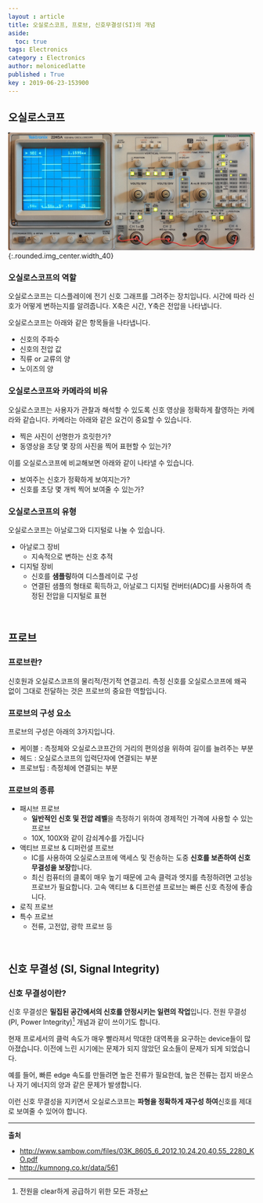 ```yaml
---
layout : article
title: 오실로스코프, 프로브, 신호무결성(SI)의 개념
aside:
  toc: true
tags: Electronics
category : Electronics
author: melonicedlatte
published : True
key : 2019-06-23-153900
---
```


## 오실로스코프
![image](/assets/images/201906/8DA56DBF-122C-4333-A7D5-05240372EE15.jpeg){:.rounded.img_center.width_40}

### 오실로스코프의 역할
오실로스코프는 디스플레이에 전기 신호 그래프를 그려주는 장치입니다. 시간에 따라 신호가 어떻게 변하는지를 알려줍니다. X축은 시간, Y축은 전압을 나타냅니다. 

오실로스코프는 아래와 같은 항목들을 나타냅니다. 

- 신호의 주파수
- 신호의 전압 값
- 직류 or 교류의 양
- 노이즈의 양

### 오실로스코프와 카메라의 비유
오실로스코프는 사용자가 관찰과 해석할 수 있도록 신호 영상을 정확하게 촬영하는 카메라와 같습니다. 카메라는 아래와 같은 요건이 중요할 수 있습니다.

- 찍은 사진이 선명한가 흐릿한가?
- 동영상을 초당 몇 장의 사진을 찍어 표현할 수 있는가?

이를 오실로스코프에 비교해보면 아래와 같이 나타낼 수 있습니다.

- 보여주는 신호가 정확하게 보여지는가?
- 신호를 초당 몇 개씩 찍어 보여줄 수 있는가?

### 오실로스코프의 유형
오실로스코프는 아날로그와 디지털로 나눌 수 있습니다. 

- 아날로그 장비
	- 지속적으로 변하는 신호 추적
- 디지털 장비
	- 신호를 **샘플링**하여 디스플레이로 구성
	- 연결된 샘플의 형태로 획득하고, 아날로그 디지털 컨버터(ADC)를 사용하여 측정된 전압을 디지털로 표현

<br>

## 프로브
### 프로브란?
신호원과 오실로스코프의 물리적/전기적 연결고리. 측정 신호를 오실로스코프에 왜곡 없이 그대로 전달하는 것은 프로브의 중요한 역할입니다. 

### 프로브의 구성 요소 
프로브의 구성은 아래의 3가지입니다.

- 케이블 : 측정체와 오실로스코프간의 거리의 편의성을 위하여 길이를 늘려주는 부분
- 헤드 : 오실로스코프의 입력단자에 연결되는 부분
- 프로브팁 : 측정체에 연결되는 부분

### 프로브의 종류
- 패시브 프로브
	- **일반적인 신호 및 전압 레벨**을 측정하기 위하여 경제적인 가격에 사용할 수 있는 프로브
	- 10X, 100X와 같이 감쇠계수를 가집니다
- 액티브 프로브 & 디퍼런셜 프로브
	- IC를 사용하여 오실로스코프에 액세스 및 전송하는 도중 **신호를 보존하여 신호 무결성을 보장**합니다.
	- 최신 컴퓨터의 클록이 매우 높기 때문에 고속 클럭과 엣지를 측정하려면 고성능 프로브가 필요합니다. 고속 액티브 & 디프런셜 프로브는 빠른 신호 측정에 좋습니다. 
- 로직 프로브
- 특수 프로브
	- 전류, 고전압, 광학 프로브 등

<br>

## 신호 무결성 (SI, Signal Integrity) 
### 신호 무결성이란?
신호 무결성은 **밀집된 공간에서의 신호를 안정시키는 일련의 작업**입니다. 전원 무결성(PI, Power Integrity)[^1] 개념과 같이 쓰이기도 합니다. 

현재 프로세서의 클럭 속도가 매우 빨라져서 막대한 대역폭을 요구하는 device들이 많아졌습니다. 이전에 느린 시기에는 문제가 되지 않았던 요소들이 문제가 되게 되었습니다. 

예를 들어, 빠른 edge 속도를 만들려면 높은 전류가 필요한데, 높은 전류는 접지 바운스나 자기 에너지의 양과 같은 문제가 발생합니다. 

이런 신호 무결성을 지키면서 오실로스코프는 **파형을 정확하게 재구성 하여**신호를 제대로 보여줄 수 있어야 합니다. 

[^1]: 전원을 clear하게 공급하기 위한 모든 과정 

<hr>

**출처**

- http://www.sambow.com/files/03K_8605_6_2012.10.24.20.40.55_2280_KO.pdf
- http://kumnong.co.kr/data/561
